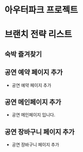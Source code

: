 # 아우터파크 프로젝트

# 브랜치 전략 리스트

## 숙박 즐겨찾기

## 공연 예약 페이지 추가

- 공연 예약 페이지 추가

## 공연 메인페이지 추가

- 공연 메인페이지 입니다.

## 공연 장바구니 페이지 추가

- 공연 장바구니 페이지 추가

